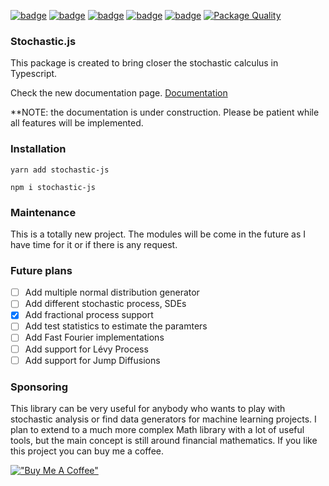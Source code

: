 [![badge](https://img.shields.io/npm/dm/stochastic-js)](https://www.npmjs.com/package/stochastic-js)
[![badge](https://img.shields.io/npms-io/maintenance-score/stochastic-js)](https://www.npmjs.com/package/stochastic-js)
[![badge](https://img.shields.io/npm/l/stochastic-js)](https://www.npmjs.com/package/stochastic-js)
[![badge](https://img.shields.io/npm/v/stochastic-js)](https://www.npmjs.com/package/stochastic-js)
[![badge](https://img.shields.io/npm/types/stochastic-js)](https://www.npmjs.com/package/stochastic-js)
[![Package Quality](https://packagequality.com/shield/stochastic-js.svg)](https://packagequality.com/#?package=stochastic-js)

### Stochastic.js

This package is created to bring closer the stochastic calculus in Typescript.

Check the new documentation page.
[Documentation](https://stochastic-js-docs.vercel.app/)

\*\*NOTE: the documentation is under construction. Please be patient while all features will be implemented.

### Installation

```
yarn add stochastic-js
```

```
npm i stochastic-js
```

### Maintenance

This is a totally new project. The modules will be come in the future as I have time for it or if there is any request.

### Future plans

- [ ] Add multiple normal distribution generator
- [ ] Add different stochastic process, SDEs
- [x] Add fractional process support
- [ ] Add test statistics to estimate the paramters
- [ ] Add Fast Fourier implementations
- [ ] Add support for Lévy Process
- [ ] Add support for Jump Diffusions

### Sponsoring

This library can be very useful for anybody who wants to play with stochastic analysis or find data generators for machine learning projects. I plan to extend to a much more complex Math library with a lot of useful tools, but the main concept is still around financial mathematics. If you like this project you can buy me a coffee.

[!["Buy Me A Coffee"](https://www.buymeacoffee.com/assets/img/custom_images/orange_img.png)](https://www.buymeacoffee.com/dancixx)
